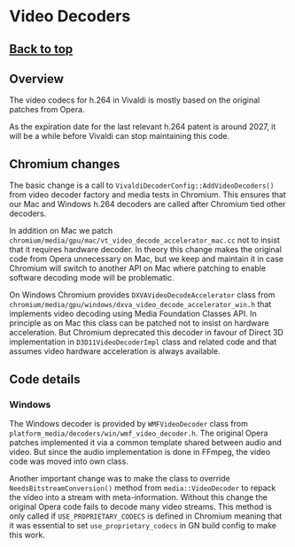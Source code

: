 # Video Decoders

## [**Back to top**](../README.md)

## Overview

The video codecs for h.264 in Vivaldi is mostly based on the original
patches from Opera.

As the expiration date for the last relevant h.264 patent is around
2027, it will be a while before Vivaldi can stop maintaining this code.

## Chromium changes

The basic change is a call to `VivaldiDecoderConfig::AddVideoDecoders()`
from video decoder factory and media tests in Chromium. This ensures
that our Mac and Windows h.264 decoders are called after Chromium tied
other decoders.

In addition on Mac we patch
`chromium/media/gpu/mac/vt_video_decode_accelerator_mac.cc` not to
insist that it requires hardware decoder. In theory this change makes
the original code from Opera unnecessary on Mac, but we keep and
maintain it in case Chromium will switch to another API on Mac where
patching to enable software decoding mode will be problematic.

On Windows Chromium provides `DXVAVideoDecodeAccelerator` class from
`chromium/media/gpu/windows/dxva_video_decode_accelerator_win.h` that
implements video decoding using Media Foundation Classes API. In
principle as on Mac this class can be patched not to insist on hardware
acceleration. But Chromium deprecated this decoder in favour of Direct
3D implementation in `D3D11VideoDecoderImpl` class and related code and
that assumes video hardware acceleration is always available.

## Code details

### Windows

The Windows decoder is provided by `WMFVideoDecoder` class from
`platform_media/decoders/win/wmf_video_decoder.h`. The original Opera
patches implemented it via a common template shared between audio and
video. But since the audio implementation is done in FFmpeg, the video
code was moved into own class.

Another important change was to make the class to override
`NeedsBitstreamConversion()` method from `media::VideoDecoder` to repack
the video into a stream with meta-information. Without this change the
original Opera code fails to decode many video streams. This method is
only called if `USE_PROPRIETARY_CODECS` is defined in Chromium meaning
that it was essential to set `use_proprietary_codecs` in GN build config
to make this work.
